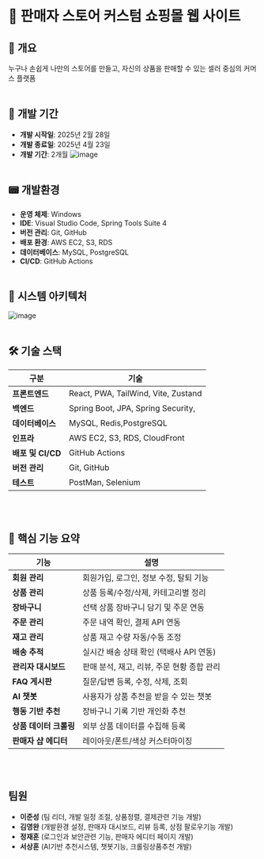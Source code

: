 # 📌 판매자 스토어 커스텀 쇼핑몰 웹 사이트
## 📝 개요
누구나 손쉽게 나만의 스토어를 만들고, 자신의 상품을 판매할 수 있는 셀러 중심의 커머스 플랫폼
<br><br>
## 📆 개발 기간
- **개발 시작일**: 2025년 2월 28일
- **개발 종료일**: 2025년 4월 23일
- **개발 기간**: 2개월
![image](https://github.com/user-attachments/assets/c1b0dad0-fcca-49f2-b418-ac1a5df93e42)
<br><br>
## 📟 개발환경

- **운영 체제**: Windows
- **IDE**: Visual Studio Code, Spring Tools Suite 4
- **버전 관리**: Git, GitHub
- **배포 환경**: AWS EC2, S3, RDS
- **데이터베이스**: MySQL, PostgreSQL
- **CI/CD**: GitHub Actions
<br><br>
## 🧱 시스템 아키텍처
![image](https://github.com/user-attachments/assets/efb835ba-48be-4f87-8f3f-b74140f7b9dd)
<br><br>
## 🛠️ 기술 스택

| 구분              | 기술                                             |
| ----------------- | --------------------------------------           |
| **프론트엔드**    | React, PWA, TailWind, Vite, Zustand                       |
| **백엔드**        | Spring Boot, JPA, Spring Security,                |
| **데이터베이스**  | MySQL, Redis,PostgreSQL                          |
| **인프라**        | AWS EC2, S3, RDS, CloudFront                     |
| **배포 및 CI/CD** | GitHub Actions                                  |
| **버전 관리**     | Git, GitHub                                      |
| **테스트**        | PostMan, Selenium                                |

<br><br>
## 🧩 핵심 기능 요약
| 기능 | 설명 | 
|------|------|
| **회원 관리** | 회원가입, 로그인, 정보 수정, 탈퇴 기능 | 
| **상품 관리** | 상품 등록/수정/삭제, 카테고리별 정리 | 
| **장바구니** | 선택 상품 장바구니 담기 및 주문 연동 | 
| **주문 관리** | 주문 내역 확인, 결제 API 연동 |
| **재고 관리** | 상품 재고 수량 자동/수동 조정 | 
| **배송 추적** | 실시간 배송 상태 확인 (택배사 API 연동) |
| **관리자 대시보드** | 판매 분석, 재고, 리뷰, 주문 현황 종합 관리 |
| **FAQ 게시판** | 질문/답변 등록, 수정, 삭제, 조회 | 
| **AI 챗봇** | 사용자가 상품 추천을 받을 수 있는 챗봇 | 
| **행동 기반 추천** | 장바구니 기록 기반 개인화 추천 |
| **상품 데이터 크롤링** | 외부 상품 데이터를 수집해 등록 |
| **판매자 샵 에디터** | 레이아웃/폰트/색상 커스터마이징 | 

<br><br>
## 팀원
- **이준성** (팀 리더, 개발 일정 조절, 상품정렬, 결제관련 기능 개발)
- **김영완** (개발환경 설정, 판매자 대시보드, 리뷰 등록, 상점 팔로우기능 개발)
- **정재훈** (로그인과 보안관련 기능, 판매자 에디터 페이지 개발)
- **서상훈** (AI기반 추천시스템, 챗봇기능, 크롤링상품추천 개발)

